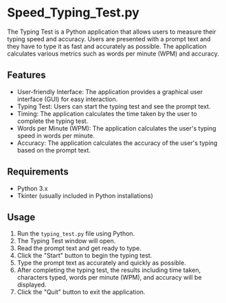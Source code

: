 # Speed_Typing_Test.py
The Typing Test is a Python application that allows users to measure their typing speed and accuracy. Users are presented with a prompt text and they have to type it as fast and accurately as possible. The application calculates various metrics such as words per minute (WPM) and accuracy.

## Features

- User-friendly Interface: The application provides a graphical user interface (GUI) for easy interaction.
- Typing Test: Users can start the typing test and see the prompt text.
- Timing: The application calculates the time taken by the user to complete the typing test.
- Words per Minute (WPM): The application calculates the user's typing speed in words per minute.
- Accuracy: The application calculates the accuracy of the user's typing based on the prompt text.

## Requirements

- Python 3.x
- Tkinter (usually included in Python installations)

## Usage

1. Run the `typing_test.py` file using Python.
2. The Typing Test window will open.
3. Read the prompt text and get ready to type.
4. Click the "Start" button to begin the typing test.
5. Type the prompt text as accurately and quickly as possible.
6. After completing the typing test, the results including time taken, characters typed, words per minute (WPM), and accuracy will be displayed.
7. Click the "Quit" button to exit the application.

